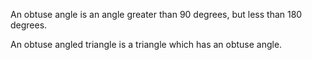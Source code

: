 An obtuse angle is an angle greater than 90 degrees, but less than 180
degrees.

An obtuse angled triangle is a triangle which has an obtuse angle.
